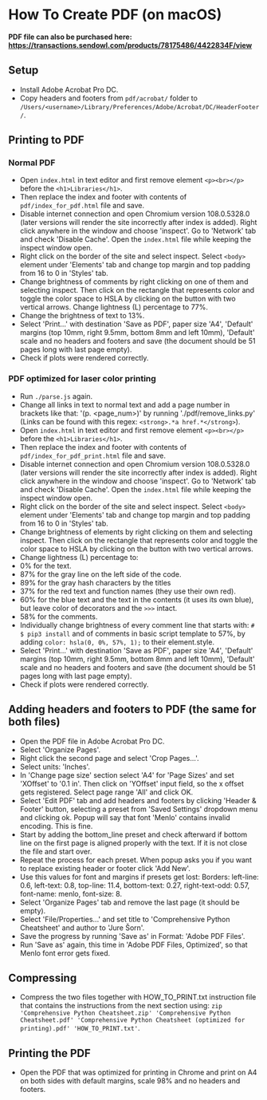 How To Create PDF (on macOS)
============================
**PDF file can also be purchased here: https://transactions.sendowl.com/products/78175486/4422834F/view**


Setup
-----
* Install Adobe Acrobat Pro DC.
* Copy headers and footers from `pdf/acrobat/` folder to `/Users/<username>/Library/Preferences/Adobe/Acrobat/DC/HeaderFooter/`.


Printing to PDF
---------------
### Normal PDF
* Open `index.html` in text editor and first remove element `<p><br></p>` before the `<h1>Libraries</h1>`.
* Then replace the index and footer with contents of `pdf/index_for_pdf.html` file and save.
* Disable internet connection and open Chromium version 108.0.5328.0 (later versions will render the site incorrectly after index is added). Right click anywhere in the window and choose 'inspect'. Go to 'Network' tab and check 'Disable Cache'. Open the `index.html` file while keeping the inspect window open.
* Right click on the border of the site and select inspect. Select `<body>` element under 'Elements' tab and change top margin and top padding from 16 to 0 in 'Styles' tab.
* Change brightness of comments by right clicking on one of them and selecting inspect. Then click on the rectangle that represents color and toggle the color space to HSLA by clicking on the button with two vertical arrows. Change lightness (L) percentage to 77%.
* Change the brightness of text to 13%.
* Select 'Print...' with destination 'Save as PDF', paper size 'A4', 'Default' margins (top 10mm, right 9.5mm, bottom 8mm and left 10mm), 'Default' scale and no headers and footers and save (the document should be 51 pages long with last page empty).
* Check if plots were rendered correctly.

### PDF optimized for laser color printing
* Run `./parse.js` again.
* Change all links in text to normal text and add a page number in brackets like that: '(p. <page_num>)' by running './pdf/remove_links.py' (Links can be found with this regex: `<strong>.*a href.*</strong>`).
* Open `index.html` in text editor and first remove element `<p><br></p>` before the `<h1>Libraries</h1>`.
* Then replace the index and footer with contents of `pdf/index_for_pdf_print.html` file and save.
* Disable internet connection and open Chromium version 108.0.5328.0 (later versions will render the site incorrectly after index is added). Right click anywhere in the window and choose 'inspect'. Go to 'Network' tab and check 'Disable Cache'. Open the `index.html` file while keeping the inspect window open.
* Right click on the border of the site and select inspect. Select `<body>` element under 'Elements' tab and change top margin and top padding from 16 to 0 in 'Styles' tab.
* Change brightness of elements by right clicking on them and selecting inspect. Then click on the rectangle that represents color and toggle the color space to HSLA by clicking on the button with two vertical arrows.
* Change lightness (L) percentage to:
* 0% for the text.
* 87% for the gray line on the left side of the code.
* 89% for the gray hash characters by the titles
* 37% for the red text and function names (they use their own red).
* 60% for the blue text and the text in the contents (it uses its own blue), but leave color of decorators and the `>>>` intact.
* 58% for the comments.
* Individually change brightness of every comment line that starts with: `# $ pip3 install` and of comments in basic script template to 57%, by adding `color: hsla(0, 0%, 57%, 1);` to their element.style.
* Select 'Print...' with destination 'Save as PDF', paper size 'A4', 'Default' margins (top 10mm, right 9.5mm, bottom 8mm and left 10mm), 'Default' scale and no headers and footers and save (the document should be 51 pages long with last page empty).
* Check if plots were rendered correctly.


Adding headers and footers to PDF (the same for both files)
-----------------------------------------------------------
* Open the PDF file in Adobe Acrobat Pro DC.
* Select 'Organize Pages'.
* Right click the second page and select 'Crop Pages...'.
* Select units: 'Inches'.
* In 'Change page size' section select 'A4' for 'Page Sizes' and set 'XOffset' to '0.1 in'. Then click on 'YOffset' input field, so the x offset gets registered. Select page range 'All' and click OK.
* Select 'Edit PDF' tab and add headers and footers by clicking 'Header & Footer' button, selecting a preset from 'Saved Settings' dropdown menu and clicking ok. Popup will say that font 'Menlo' contains invalid encoding. This is fine.
* Start by adding the bottom_line preset and check afterward if bottom line on the first page is aligned properly with the text. If it is not close the file and start over.
* Repeat the process for each preset. When popup asks you if you want to replace existing header or footer click 'Add New'.
* Use this values for font and margins if presets get lost: Borders: left-line: 0.6, left-text: 0.8, top-line: 11.4, bottom-text: 0.27, right-text-odd: 0.57, font-name: menlo, font-size: 8.
* Select 'Organize Pages' tab and remove the last page (it should be empty).
* Select 'File/Properties...' and set title to 'Comprehensive Python Cheatsheet' and author to 'Jure Šorn'.
* Save the progress by running 'Save as' in Format: 'Adobe PDF Files'.
* Run 'Save as' again, this time in 'Adobe PDF Files, Optimized', so that Menlo font error gets fixed.


Compressing
-----------
* Compress the two files together with HOW_TO_PRINT.txt instruction file that contains the instructions from the next section using: `zip 'Comprehensive Python Cheatsheet.zip' 'Comprehensive Python Cheatsheet.pdf' 'Comprehensive Python Cheatsheet (optimized for printing).pdf' 'HOW_TO_PRINT.txt'`.


Printing the PDF
----------------
* Open the PDF that was optimized for printing in Chrome and print on A4 on both sides with default margins, scale 98% and no headers and footers.
